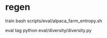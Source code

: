 # regen

train
bash scripts/eval/alpaca_farm_entropy.sh

eval tag
python eval/diversity/diversity.py